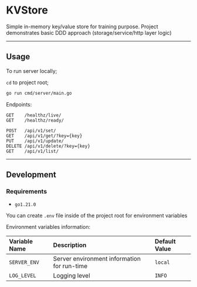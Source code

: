 # KVStore

Simple in-memory key/value store for training purpose. Project demonstrates
basic DDD approach (storage/service/http layer logic)

---

## Usage

To run server locally;

`cd` to project root;

```bash
go run cmd/server/main.go
```

Endpoints:

```http
GET    /healthz/live/
GET    /healthz/ready/

POST   /api/v1/set/
GET    /api/v1/get/?key={key}
PUT    /api/v1/update/
DELETE /api/v1/delete/?key={key}
GET    /api/v1/list/
```

---

## Development

### Requirements

- `go1.21.0`

You can create `.env` file inside of the project root for environment variables

Environment variables information:

| Variable Name | Description | Default Value |
|:--------------|:------------|:------------|
| `SERVER_ENV` | Server environment information for run-time | `local` |
| `LOG_LEVEL` | Logging level | `INFO` |
